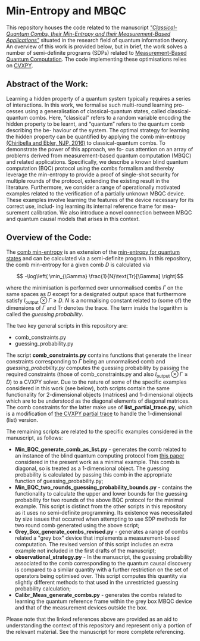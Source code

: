 # Min-Entropy and MBQC

This repository houses the code related to the manuscript [_"Classical-Quantum Combs, their Min-Entropy and their Measurement-Based Applications"_](https://arxiv.org/abs/2212.00553) situated in the research field of quantum information theory. An overview of this work is provided below, but in brief, the work solves a number of semi-definite programs (SDPs) related to [Measurement-Based Quantum Computation](https://journals.aps.org/prl/abstract/10.1103/PhysRevLett.86.5188). The code implementing these optimisations relies on [CVXPY](https://github.com/cvxpy).

## Abstract of the Work:

Learning a hidden property of a quantum system typically requires a series of interactions. In this work, we formalise such multi-round learning pro- cesses using a generalisation of classical-quantum states, called classical-quantum combs. Here, “classical” refers to a random variable encoding the hidden property to be learnt, and “quantum” refers to the quantum comb describing the be- haviour of the system. The optimal strategy for learning the hidden property can be quantified by applying the comb min-entropy [(Chiribella and Ebler, NJP, 2016)](https://arxiv.org/abs/1606.02394) to classical-quantum combs. To demonstrate the power of this approach, we fo- cus attention on an array of problems derived from measurement-based quantum computation (MBQC) and related applications. Specifically, we describe a known blind quantum computation (BQC) protocol using the combs formalism and thereby leverage the min-entropy to provide a proof of single-shot security for multiple rounds of the protocol, extending the existing result in the literature. Furthermore, we consider a range of operationally motivated examples related to the verification of a partially unknown MBQC device. These examples involve learning the features of the device necessary for its correct use, includ- ing learning its internal reference frame for mea- surement calibration. We also introduce a novel connection between MBQC and quantum causal models that arises in this context.


## Overview of the Code:

The [comb min-entropy](https://arxiv.org/abs/1606.02394) is an extension of the [min-entropy for quantum states](https://arxiv.org/abs/0807.1338) and can be calculated via a semi-definite program. In this repository, the comb min-entropy for a given comb $D$ is calculated via

$$ -\log\left( \min_{\Gamma} \frac{1}{N}\text{Tr}[\Gamma] \right)$$

where the minimisation is performed over unnormalised combs $\Gamma$ on the same spaces as $D$ except for a designated output space that furthermore satisfy $I_{\text{output}} \otimes \Gamma \geq D$. $N$ is a normalising constant related to (some of) the dimensions of $\Gamma$ and $\text{Tr}$ denotes the trace. The term inside the logarithm is called the _guessing probability_.

The two key general scripts in this repository are:
- comb_constraints.py
- guessing_probability.py

The script **comb_constraints.py** contains functions that generate the linear constraints corresponding to $\Gamma$ being an unnormalised comb and *guessing_probability.py* computes the guessing probability by passing the required constraints (those of comb_constraints.py and also $I_{\text{output}} \otimes \Gamma \geq D$) to a CVXPY solver. Due to the nature of some of the specific examples considered in this work (see below), both scripts contain the same functionality for 2-dimensional objects (matrices) and 1-dimensional objects which are to be understood as the diagonal elements of diagonal matrices. The comb constraints for the latter make use of **list_partial_trace.py**, which is a modification of [the CVXPY partial trace](https://github.com/cvxpy/cvxpy/blob/master/cvxpy/atoms/affine/partial_trace.py) to handle the 1-dimensional (list) version.

The remaining scripts are related to the specific examples considered in the manuscript, as follows:
- **Min_BQC_generate_comb_as_list.py** - generates the comb related to an instance of the blind quantum computing protocol from [this paper](https://arxiv.org/abs/1608.04633) considered in the present work as a minimal example. This comb is diagonal, so is treated as a 1-dimensional object. The guessing probability is calculated by passing this comb in the appropriate function of guessing_probability.py;
- **Min_BQC_two_rounds_guessing_probability_bounds.py** - contains the functionality to calculate the upper and lower bounds for the guessing probability for two rounds of the above BQC protocol for the minimal example. This script is distinct from the other scripts in this repository as it uses no semi-definite programming. Its existence was necessitated by size issues that occurred when attempting to use SDP methods for two round comb generated using the above script;
- **Grey_Box_generate_combs_revised.py** - generates a range of combs related a "grey box" device that implements a measurement-based computation. The revised version of this script includes an extra example not included in the first drafts of the manuscript;
- **observational_strategy.py** - In the manuscript, the guessing probability associated to the comb corresponding to the quantum causal discovery is compared to a similar quantity with a further restriction on the set of operators being optimised over. This script computes this quantity via slightly different methods to that used in the unrestricted guessing probability calculation;
- **Calibr_Meas_generate_combs.py** - generates the combs related to learning the quantum reference frame within the grey box MBQC device and that of the measurement devices outside the box.

Please note that the linked references above are provided as an aid to understanding the context of this repository and represent only a portion of the relevant material. See the manuscript for more complete referencing.
